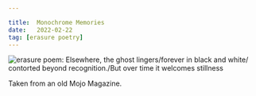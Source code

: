 ```yaml
---

title:  Monochrome Memories
date:   2022-02-22
tag: [erasure poetry]
---
```


<img src="https://www.davidralphlewis.co.uk/assets/images/articles/2022/monochrome.jpeg" alt="erasure poem: Elsewhere, the ghost lingers/forever in black and white/ contorted beyond recognition./But over time it welcomes stillness" title="February is the month most devoid of colour" class="responsive"><br>

Taken from an old Mojo Magazine.
